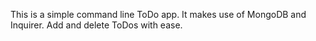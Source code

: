 This is a simple command line ToDo app.  It makes use of MongoDB and Inquirer.  Add and delete ToDos with ease.
